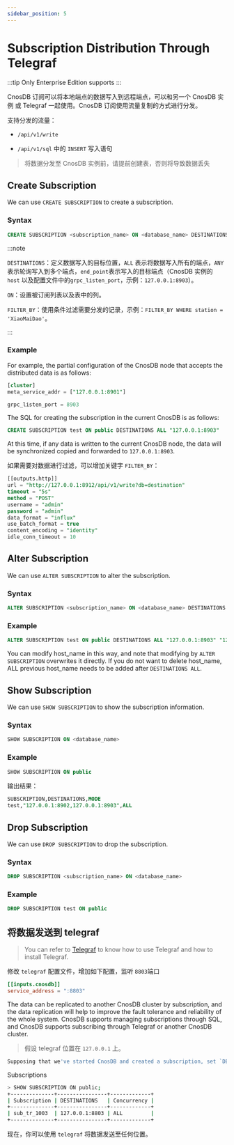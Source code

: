 ```yaml
---
sidebar_position: 5
---
```


# Subscription Distribution Through Telegraf

:::tip
Only Enterprise Edition supports
:::

CnosDB 订阅可以将本地端点的数据写入到远程端点，可以和另一个 CnosDB 实例 或 Telegraf 一起使用。CnosDB 订阅使用流量复制的方式进行分发。

支持分发的流量：

- `/api/v1/write`

- `/api/v1/sql` 中的 `INSERT` 写入语句

> 将数据分发至 CnosDB 实例前，请提前创建表，否则将导致数据丢失

## Create Subscription

We can use `CREATE SUBSCRIPTION` to create a subscription.

### Syntax

```sql
CREATE SUBSCRIPTION <subscription_name> ON <database_name> DESTINATIONS ALL "<host_nmae>" ["<host_name>"]
```

:::note

`DESTINATIONS`：定义数据写入的目标位置，`ALL` 表示将数据写入所有的端点，`ANY` 表示轮询写入到多个端点，`end_point`表示写入的目标端点（CnosDB 实例的 `host` 以及配置文件中的`grpc_listen_port`，示例：`127.0.0.1:8903`）。

`ON`：设置被订阅列表以及表中的列。

`FILTER_BY`：使用条件过滤需要分发的记录，示例：`FILTER_BY WHERE station = 'XiaoMaiDao'`。

:::

### Example

For example, the partial configuration of the CnosDB node that accepts the distributed data is as follows:

```sql
[cluster]
meta_service_addr = ["127.0.0.1:8901"]

grpc_listen_port = 8903
```

The SQL for creating the subscription in the current CnosDB is as follows:

```sql
CREATE SUBSCRIPTION test ON public DESTINATIONS ALL "127.0.0.1:8903"
```

At this time, if any data is written to the current CnosDB node, the data will be synchronized copied and forwarded to `127.0.0.1:8903`.

如果需要对数据进行过滤，可以增加关键字 `FILTER_BY`：

```sql
[[outputs.http]]
url = "http://127.0.0.1:8912/api/v1/write?db=destination"
timeout = "5s"
method = "POST"
username = "admin"
password = "admin"
data_format = "influx"
use_batch_format = true
content_encoding = "identity"
idle_conn_timeout = 10
```

## Alter Subscription

We can use `ALTER SUBSCRIPTION` to alter the subscription.

### Syntax

```sql
ALTER SUBSCRIPTION <subscription_name> ON <database_name> DESTINATIONS ALL "<host_name>" ["<host_name>"]
```

### Example

```sql
ALTER SUBSCRIPTION test ON public DESTINATIONS ALL "127.0.0.1:8903" "127.0.0.1:8913"
```

You can modify host_name in this way, and note that modifying by `ALTER SUBSCRIPTION` overwrites it directly. If you do not want to delete host_name, ALL previous host_name needs to be added after `DESTINATIONS ALL`.

## Show Subscription

We can use `SHOW SUBSCRIPTION` to show the subscription information.

### Syntax

```sql
SHOW SUBSCRIPTION ON <database_name>
```

### Example

```sql
SHOW SUBSCRIPTION ON public
```

输出结果：

```sql
SUBSCRIPTION,DESTINATIONS,MODE
test,"127.0.0.1:8902,127.0.0.1:8903",ALL
```

## Drop Subscription

We can use `DROP SUBSCRIPTION` to drop the subscription.

### Syntax

```sql
DROP SUBSCRIPTION <subscription_name> ON <database_name>
```

### Example

```sql
DROP SUBSCRIPTION test ON public
```

## 将数据发送到 telegraf

> You can refer to [Telegraf](/eco-integration/index/telegraf#cnos-telegraf) to know how to use Telegraf and how to install Telegraf.

修改 `telegraf` 配置文件，增加如下配置，监听 `8803`端口

```toml
[[inputs.cnosdb]]
service_address = ":8803"
```

The data can be replicated to another CnosDB cluster by subscription, and the data replication will help to improve the fault tolerance and reliability of the whole system. CnosDB supports managing subscriptions through SQL, and CnosDB supports subscribing through Telegraf or another CnosDB cluster.

> 假设 telegraf 位置在 `127.0.0.1` 上。

```sql
Supposing that we've started CnosDB and created a subscription, set `DESTINATIONS` to `127.0.0.1:8803` :
```

Subscriptions

```sh
> SHOW SUBSCRIPTION ON public;
+--------------+----------------+-------------+
| Subscription | DESTINATIONS   | Concurrency |
+--------------+----------------+-------------+
| sub_tr_1003  | 127.0.0.1:8803 | ALL         |
+--------------+----------------+-------------+
```

现在，你可以使用 `telegraf` 将数据发送至任何位置。
